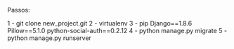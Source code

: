 Passos:

1 - git clone new_project.git
2 - virtualenv <nome do virtualenv>
3 - pip 
    Django==1.8.6
    Pillow==5.1.0
    python-social-auth==0.2.12
4 - python manage.py migrate
5 - python manage.py runserver
